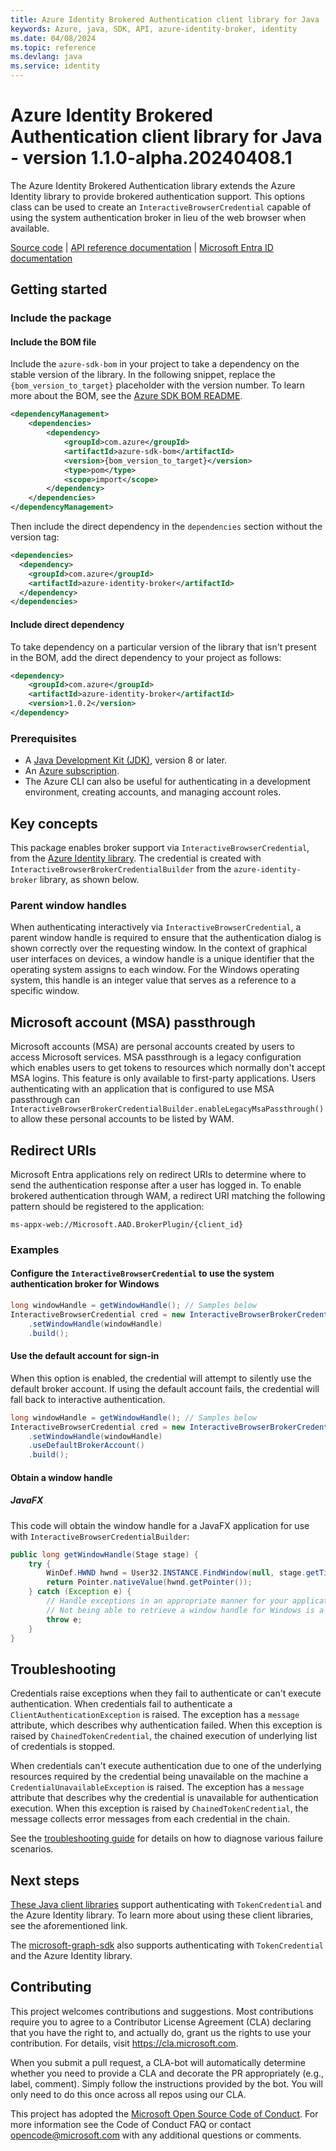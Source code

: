 ```yaml
---
title: Azure Identity Brokered Authentication client library for Java
keywords: Azure, java, SDK, API, azure-identity-broker, identity
ms.date: 04/08/2024
ms.topic: reference
ms.devlang: java
ms.service: identity
---
```

# Azure Identity Brokered Authentication client library for Java - version 1.1.0-alpha.20240408.1 


The Azure Identity Brokered Authentication library extends the Azure Identity library to provide brokered authentication support. This options class can be used to create an `InteractiveBrowserCredential` capable of using the system authentication broker in lieu of the web browser when available.

[Source code][source] | [API reference documentation][javadoc] | [Microsoft Entra ID documentation][entra_id_doc]

## Getting started

### Include the package

#### Include the BOM file

Include the `azure-sdk-bom` in your project to take a dependency on the stable version of the library. In the following snippet, replace the `{bom_version_to_target}` placeholder with the version number. To learn more about the BOM, see the [Azure SDK BOM README](https://github.com/Azure/azure-sdk-for-java/blob/main/sdk/boms/azure-sdk-bom/README.md).

```xml
<dependencyManagement>
    <dependencies>
        <dependency>
            <groupId>com.azure</groupId>
            <artifactId>azure-sdk-bom</artifactId>
            <version>{bom_version_to_target}</version>
            <type>pom</type>
            <scope>import</scope>
        </dependency>
    </dependencies>
</dependencyManagement>
```

Then include the direct dependency in the `dependencies` section without the version tag:

```xml
<dependencies>
  <dependency>
    <groupId>com.azure</groupId>
    <artifactId>azure-identity-broker</artifactId>
  </dependency>
</dependencies>
```

#### Include direct dependency

To take dependency on a particular version of the library that isn't present in the BOM, add the direct dependency to your project as follows:

[//]: # ({x-version-update-start;com.azure:azure-identity-broker;dependency})
```xml
<dependency>
    <groupId>com.azure</groupId>
    <artifactId>azure-identity-broker</artifactId>
    <version>1.0.2</version>
</dependency>
```
[//]: # ({x-version-update-end})

### Prerequisites

- A [Java Development Kit (JDK)][jdk_link], version 8 or later.
- An [Azure subscription][azure_sub].
- The Azure CLI can also be useful for authenticating in a development environment, creating accounts, and managing account roles.


## Key concepts

This package enables broker support via `InteractiveBrowserCredential`, from the [Azure Identity library][azure_identity_library]. The credential is created with `InteractiveBrowserBrokerCredentialBuilder` from the `azure-identity-broker` library, as shown below.

### Parent window handles

When authenticating interactively via `InteractiveBrowserCredential`, a parent window handle is required to ensure that the authentication dialog is shown correctly over the requesting window. In the context of graphical user interfaces on devices, a window handle is a unique identifier that the operating system assigns to each window. For the Windows operating system, this handle is an integer value that serves as a reference to a specific window.

## Microsoft account (MSA) passthrough

Microsoft accounts (MSA) are personal accounts created by users to access Microsoft services. MSA passthrough is a legacy configuration which enables users to get tokens to resources which normally don't accept MSA logins. This feature is only available to first-party applications. Users authenticating with an application that is configured to use MSA passthrough can `InteractiveBrowserBrokerCredentialBuilder.enableLegacyMsaPassthrough()` to allow these personal accounts to be listed by WAM.

## Redirect URIs

Microsoft Entra applications rely on redirect URIs to determine where to send the authentication response after a user has logged in. To enable brokered authentication through WAM, a redirect URI matching the following pattern should be registered to the application:

```
ms-appx-web://Microsoft.AAD.BrokerPlugin/{client_id}
```

### Examples

#### Configure the `InteractiveBrowserCredential` to use the system authentication broker for Windows

```java com.azure.identity.broker.interactivebrowserbrokercredentialbuilder.useinteractivebrowserbroker.windows
long windowHandle = getWindowHandle(); // Samples below
InteractiveBrowserCredential cred = new InteractiveBrowserBrokerCredentialBuilder()
    .setWindowHandle(windowHandle)
    .build();
```

#### Use the default account for sign-in

When this option is enabled, the credential will attempt to silently use the default broker account. If using the default account fails, the credential will fall back to interactive authentication.

```java com.azure.identity.broker.interactivebrowserbrokercredentialbuilder.useinteractivebrowserbroker.defaultaccount
long windowHandle = getWindowHandle(); // Samples below
InteractiveBrowserCredential cred = new InteractiveBrowserBrokerCredentialBuilder()
    .setWindowHandle(windowHandle)
    .useDefaultBrokerAccount()
    .build();
```

#### Obtain a window handle

##### JavaFX

This code will obtain the window handle for a JavaFX application for use with `InteractiveBrowserCredentialBuilder`:

```java com.azure.identity.broker.interactivebrowserbrokercredentialbuilder.getwindowhandle.javafx
public long getWindowHandle(Stage stage) {
    try {
        WinDef.HWND hwnd = User32.INSTANCE.FindWindow(null, stage.getTitle());
        return Pointer.nativeValue(hwnd.getPointer());
    } catch (Exception e) {
        // Handle exceptions in an appropriate manner for your application.
        // Not being able to retrieve a window handle for Windows is a fatal error.
        throw e;
    }
}
```

## Troubleshooting

Credentials raise exceptions when they fail to authenticate or can't execute authentication. When credentials fail to authenticate a `ClientAuthenticationException` is raised. The exception has a `message` attribute, which describes why authentication failed. When this exception is raised by `ChainedTokenCredential`, the chained execution of underlying list of credentials is stopped.

When credentials can't execute authentication due to one of the underlying resources required by the credential being unavailable on the machine a `CredentialUnavailableException` is raised. The exception has a `message` attribute that describes why the credential is unavailable for authentication execution. When this exception is raised by `ChainedTokenCredential`, the message collects error messages from each credential in the chain.

See the [troubleshooting guide](https://github.com/Azure/azure-sdk-for-java/blob/main/sdk/identity/azure-identity/TROUBLESHOOTING.md) for details on how to diagnose various failure scenarios.

## Next steps

[These Java client libraries](https://learn.microsoft.com/azure/developer/java/sdk/azure-sdk-library-package-index#libraries-using-azure-core) support authenticating with `TokenCredential` and the Azure Identity library. To learn more about using these client libraries, see the aforementioned link.

The [microsoft-graph-sdk](https://github.com/microsoftgraph/msgraph-sdk-java) also supports authenticating with `TokenCredential` and the Azure Identity library.

## Contributing

This project welcomes contributions and suggestions. Most contributions require you to agree to a Contributor License Agreement (CLA) declaring that you have the right to, and actually do, grant us the rights to use your contribution. For details, visit https://cla.microsoft.com.

When you submit a pull request, a CLA-bot will automatically determine whether you need to provide a CLA and decorate the PR appropriately (e.g., label, comment). Simply follow the instructions provided by the bot. You will only need to do this once across all repos using our CLA.

This project has adopted the [Microsoft Open Source Code of Conduct][code_of_conduct]. For more information see the Code of Conduct FAQ or contact opencode@microsoft.com with any additional questions or comments.


<!-- LINKS -->
[azure_core_library]: https://github.com/Azure/azure-sdk-for-java/tree/main/sdk/core
[azure_identity_library]: https://github.com/Azure/azure-sdk-for-java/tree/main/sdk/identity
[azure_sub]: https://azure.microsoft.com/free/java
[entra_id_doc]: https://learn.microsoft.com/entra/identity/
[code_of_conduct]: https://opensource.microsoft.com/codeofconduct/
[javadoc]: https://learn.microsoft.com/java/api/com.azure.identity.broker?view=azure-java-stable
[jdk_link]: https://learn.microsoft.com/java/azure/jdk/?view=azure-java-stable
[logging]: https://github.com/Azure/azure-sdk-for-java/wiki/Logging-with-Azure-SDK
[secrets_client_library]: https://github.com/Azure/azure-sdk-for-java/tree/main/sdk/keyvault/azure-security-keyvault-secrets
[source]: https://github.com/Azure/azure-sdk-for-java/tree/main/sdk/identity/azure-identity-broker

